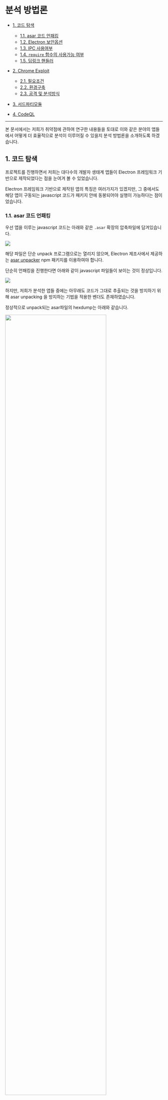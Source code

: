 # 분석 방법론

- [1. 코드 탐색](#1-코드-탐색)

  - [1.1. asar 코드 언패킹](#11-asar-코드-언패킹)
  - [1.2. Electron 보안옵션](#12-Electron-보안옵션)
  - [1.3. IPC 사용여부](#13-IPC-사용여부)
  - [1.4. `require` 함수의 사용가능 여부](#14-require-함수의-사용가능-여부)
  - [1.5. 딥링크 핸들러](#15-딥링크-핸들러)

- [2. Chrome Exploit](#2-Chrome-Exploit)

  - [2.1. 필요조건](#21-필요조건)
  - [2.2. 환경구축](#22-환경구축)
  - [2.3. 공격 및 분석방식](#23-공격-및-분석방식)

- [3. 서드파티모듈](#3-서드파티모듈)

- [4. CodeQL](#3-CodeQL)

---

본 문서에서는 저희가 취약점에 관하여 연구한 내용들을 토대로 이와 같은 분야의 앱들에서 어떻게 더 효율적으로 분석이 이루어질 수 있을지 분석 방법론을 소개하도록 하겠습니다.

## 1. 코드 탐색

프로젝트를 진행하면서 저희는 대다수의 개발자 생태계 앱들이 Electron 프레임워크 기반으로 제작되었다는 점을 눈여겨 볼 수 있었습니다.

Electron 프레임워크 기반으로 제작된 앱의 특징은 여러가지가 있겠지만, 그 중에서도 해당 앱이 구동되는 javascript 코드가 패키지 안에 동봉되어야 실행이 가능하다는 점이었습니다.

### 1.1. asar 코드 언패킹

우선 앱을 이루는 javascript 코드는 아래와 같은 `.asar` 확장의 압축파일에 담겨있습니다.

![](https://i.imgur.com/ApMFeuH.png)

해당 파일은 단순 unpack 프로그램으로는 열리지 않으며, Electron 제조사에서 제공하는 [asar unpacker](https://github.com/electron/asar) npm 패키지를 이용하여야 합니다.

단순히 언패킹을 진행한다면 아래와 같이 javascript 파일들이 보이는 것이 정상입니다.

![](https://i.imgur.com/88QMk2i.png)

하지만, 저희가 분석한 앱들 중에는 아무래도 코드가 그대로 추출되는 것을 방지하기 위해 asar unpacking 을 방지하는 기법을 적용한 벤더도 존재하였습니다.

정상적으로 unpack되는 asar파일의 hexdump는 아래와 같습니다.

<img src="https://user-images.githubusercontent.com/112851717/206965418-ed0c2775-0c78-4fd8-9ba7-53c56e5b028a.png" width=80%>

asar unpacking을 방지한 asar파일의 hexdump는 아래와 같습니다.

<img src="https://user-images.githubusercontent.com/112851717/206965411-3fb00030-e26d-4421-b521-b0e67830ef1f.png" width=80%>

위의 정상적인 asar파일과 달리 `{".codesign":{"size":-1000,"offset":"0"}`이 추가되어 있는 것을 볼 수 있습니다. 본 파일을 일반적인 방법으로 unpack하면 아래와 같은 에러가 발생합니다.

<img src="https://user-images.githubusercontent.com/112851717/206966052-c5bb8d3c-bbc2-4389-a9d6-7cef5df4146c.png" width=80%>

brute fource를 통해 `.codesign`의 `size` 값을 찾을 수 있습니다.

brute fource를 통해 `.codesign size` 값을 찾은 후에 `app.asar.unpacked`이 있는 폴더에서 unpack을 하면 정상적으로 unpack한 결과를 얻을 수 있습니다.

```python
# unpack_asar.py
import os
from threading import Thread
def brute(_min, _max):
    for i in range(_min,_max):
        tmp_data = b''
        with open('./app.asar', 'rb') as f:
            data = f.read()
            tmp_data = data[:46]
            tmp_data += bytes(str(i).encode())
            tmp_data += data[51:]
        with open(f'./work_space/{i}.asar', 'wb') as f:
            f.write(tmp_data)
        os.system(f'cp -r app.asar.unpacked ./work_space/{i}.asar.unpacked')
        a = os.system(f'npx asar extract ./work_space/{i}.asar is_unpackapp 2> /dev/null')
        if os.listdir().count('is_unpackapp'):
            return
        else:
            os.system(f'rm -rf ./work_space/{i}.asar ./work_space/{i}.asar.unpacked')

if __name__ == "__main__":
    n = 1000
    os.mkdir('./work_space')
    threads = []
    for i in range(0,20):
        b = i*n
        t = Thread(target=brute, args=(b,b+1000))
        t.start()
        threads.append(t)
    for thread in threads:
        thread.join()
```

<img src="https://user-images.githubusercontent.com/112851717/206973232-ae1fd5d9-ae09-41e5-88ff-b058c8a09962.png" width=80%>

### 1.2. Electron 보안옵션

아무 이상 없이 unpack 을 한 소스를 대상으로는 소스에 대한 난독화 또는 빌딩 여부에 상관 없이 Renderer process 에 대한 Electron 보안옵션을 체크할 수 있습니다.

해당 보안 옵션이 중요한 이유는 보안옵션에 따라서 그 뒤에 진행해나갈 공격 방식이 천차만별로 달라지기 때문입니다.

상세 보안 옵션은 [링크](https://www.electronjs.org/docs/latest/tutorial/security) 를 참고하시길 바랍니다.

본 문서를 작성하는 2022년 12월 13일 기준으로 최신 Electron 버전은 20 버전으로 존재하는 대표적 보안옵션은 아래와 같습니다.

| 종류                     | 기능 요약                                                                                                                                         |
| ------------------------ | ------------------------------------------------------------------------------------------------------------------------------------------------- |
| NodeIntegration          | Renderer Process 에서 Node.js API 를 사용할 수 있음                                                                                               |
| ContextIsolation         | MainProcess 로직과 Renderer Process 로직을 논리적으로 분리함                                                                                      |
| Sandbox                  | [Chrome Sandbox](https://chromium.googlesource.com/chromium/src/+/HEAD/docs/design/sandbox.md) 과 같이 Electron 앱과 OS 의 리소스를 서로 격리시킴 |
| NodeIntegratinoSubFrames | top frame 은 node API 사용이 불가하더라도, iframe 에서는 node API 를 사용할 수 있게 허용할 수 있는 옵션                                           |

해당 옵션을 분석하는 방식은 코드 분석으로 진행하여도 가능하오나, 아래 소스를 보시면 해당 보안 옵션은 [BrowserWindow 함수](https://www.electronjs.org/docs/latest/api/browser-window) 로 Renderer Process 객체를 생성하는 부분에서 사용된다는 **고정적 특징** 이 존재합니다.

```javascript
// RendererProcess_Example.js
_browser = new BrowserWindow({
  webPreferences: {
    nodeIntegration: true,
    contextIsolation: false,
    enableRemoteModule: true,
  },
});
```

그러므로 해당 부분을 트레이싱 하면 비교적 취약한 부분을 탐색하는데 용이합니다.

하지만 저희 Dev Ranger 팀은 이러한 패턴을 파악하여 손쉽게 CodeQL 을 통해 취약 옵션이 적용되어있는 부분을 탐색할 수 있도록 쿼리를 제작하였습니다.

아래는 수많은 보안 옵션 중, `nodeIntegration` 이 취약한 부분을 탐색하는 쿼리로 소스가 빌드되었거나 난독화 된 소스에서도 신속하고 정확한 스캐닝이 가능합니다.

```javascript
/**
 * @kind problem
 * @id js/selectNodeIntegration
 * @name selectNodeIntegration
 * @description 앱 내에서 NodeJS API 사용가능
 * @problem.severity error
 * @precision high
 */

import javascript

//nodeIntegration: 0!
predicate isVulnNodeIntegration(Property props, Label label, UnaryExpr unexpr){
    // label 이 동일하고
    label.getName()="nodeIntegration" and props.getAChild() = label
    and
    // 속성이 취약한 Prop 이면 true
    unexpr.toString()="!0" and props.getAChild()=unexpr
}
from Property props, Label label, UnaryExpr unexpr
where isVulnNodeIntegration(props, label, unexpr)
select props, "NodeIntegration is enabled"

```

### 1.3. IPC 사용여부

[IPC](https://www.electronjs.org/docs/latest/api/ipc-main) 란 Electron 에 존재하는 Main Process 와 Renderer Process 사이에서 검증된 통신을 할 수 있도록 개발자 측에서 미리 정의해둔 함수 및 모듈입니다.

![](https://i.imgur.com/CbkbIfD.png)

위 사진은 IPC 가 동작하는 간략한 예시 입니다. 만약 Renderer 측에서 알림창을 그려주길 원하면, 앱은 Main Process 에 미리 정의되어있는 알림창 띄우기 함수를 사용해야만합니다. 이것이 개발자가 보안을 위해 적용한 일종의 룰이라고 생각하면 됩니다.

이는 `contextIsolation` 옵션이 활성화 되어있을 때, Main Process 와 통신할 수 있는 유일한 소통창구가 되는데 만약 이러한 함수 정의에 취약점이 존재한다면 `contextIsolation` 보안옵션이 활성화되어 안전한 상황에서도 XSS 및 RCE 같은 침투 상황이 발생할 수 있는 것입니다.

이러한 IPC 는 아래와 같이 `ipcMain` 및 `ipcRenderer` 모듈을 import 또는 require 하는 부분에 정의되어있는 경우가 많습니다.

```javascript
import { ipcMain } from "electron";
// or
import { ipcRenderer } from "electron";
```

아래는 Dev Ranger 팀의 취약점 연구 결과로 발견한 취약하게 정의된 IPC 함수의 예시입니다.

본 함수는 사용자의 개인 설정을 조작할 수 있는 IPC 함수로, 공격 페이로드를 통해 해당 `settings-change` 함수를 트리거 시키면 공격자 마음대로 사용자의 설정을 조작할 수 있는 것입니다.

```javascript
ipcMain.on("settings-change", _onSettingsChange);
function _onSettingsChange(event, data) {
  logger.warn(`${FILE_NAME}_onSettingsChange()`, data);
  const settingsBrowser = _browser.settingsBrowser;
  if (settingsBrowser) {
    if (!data.useDirectDownload) {
      data.downloadPath = "";
    }
    if (data.autoStart) {
      _setting.enableAutoLaunch();
    } else if (!data.autoStart) {
      _setting.disableAutoLaunch();
    }
    _setting.saveSetting(data);
    settingsBrowser.webContents.send("saved-success");
  }
}
```

### 1.4. `require` 함수의 사용가능 여부

(nodeIntegration, **webpack_require** , nodeRequire 등등 서술 예정)

`nodeIntegraion` 활성화가 되어있는 경우, node module 을 불러올 수 있는 함수인 `require` 함수의 존재는 취약점 분석에서 굉장히 크리티컬한 요소입니다.

![](https://i.imgur.com/gSNU9Xq.png)

![](https://i.imgur.com/5BXqSoZ.png)

그렇기에 규모가 큰 벤더같은 경우에는 `require` 함수를 frame 별로 사용 가능한 영역을 나누거나, 난독화를 해놓는 등의 패턴을 보여줍니다.

![](https://i.imgur.com/l9LBbYv.png)

그러므로 분석하는 입장에서는 현재 window 즉, frame 에서 사용할 수 있는 함수를 파악하는 것이 중요합니다.

Visual Studio Code 의 경우에는 사용자와의 상호작용에서 자유로운 top frame 에서만 `nodeRequire` 이라는 이름으로 `require` 함수를 대체하여 사용하는 모습을 보여주었습니다.

![](https://i.imgur.com/1p8zuN0.png)

만약 사용가능한 `require` 계열의 함수가 존재하지 않는다면, 강제로 불러올 수 있는 방법이 존재합니다.

`Sandbox = true, contextIsolation = false` 일 때, electron 내장 함수를 사용하는 사용자 정의 함수 또는 어떤 경로로든지 electron 내장 함수를 사용을 하게 되면, 그 때부터 `window` 객체에 `__webpack_require__` 라는 특수한 `require` 함수가 세팅되게 됩니다.

저희가 분석한 특정 벤더에는 아래와 같이 electron 내장 함수를 부를 수 있는 특수 케이스가 존재했습니다.

```javascript
top.__electronApi.copyText(""); // __webpack_require__ 세팅됨
/*
  ... etc
*/
top.window
  .__webpack_require__("module")
  ._load("child_process")
  .execSync("/System/Applications/Calculator.app/Contents/MacOS/Calculator");
```

`copyText` 라는 함수를 호출하게 되면, `__webpack_require__` 함수가 생기게 되고 결론적으로는 원격 코드 실행을 일으킬 수 있다는 것입니다.

그 외에도, `require` 가 제한된 iframe 에서 `postMessage` 함수로 top 에 있는 `require` 을 이용하는 방법 등의 다양한 경로가 존재합니다.

### 1.5. 딥링크 핸들러

Electron 앱의 경우는 어떠한 OS나 플랫폼에도 구애받지 않기위한 크로스플랫폼이라는 특성을 갖고 있습니다.

그러한 크로스 플랫폼을 가능하게 해주는 기능 중 하나가 [딥링크 기능](https://www.electronjs.org/docs/latest/tutorial/launch-app-from-url-in-another-app) 입니다.

예를 들면, skype 앱의 경우에는 딥링크를 아래와 같이 활용하고 있습니다.

`skype://<username>?<action>`

이와 같은 URL 형식을 전달하면, skype 앱을 굳이 클릭해서 열지않아도 해당 user 에 대해 원하는 action 을 하도록 유도할 수 있습니다. `skype://devranger?call` 이라는 URL 을 주면 통화하는 화면으로 바로 넘어가도록 유도할 수 있는 것입니다.

이러한 딥링크는 편리성이라는 장점을 갖고있는 반면에 Zero Click 취약점을 유도할 수 있는 좋은 도구가 되기도 합니다.

예를 들면, 현재 패치된 [RunJS](https://runjs.app/) 의 경우 딥링크 핸들러가 패치되기 이전에 아래와 같은 딥링크 기능이 존재했습니다.

`runjs://<something>?script=<javascript code encoded with base64>`

위 URL 에서 보이듯이 script 인자에 base64 로 인코딩한 자바스크립트 코드를 전달해주면, RunJS 앱에서 해당 javascript 코드를 바로 실행시킵니다.

해당 기능은 RunJS 측에서 공식적으로 공개한 기능은 명백하게 아니지만, `<appname>://` 으로 시작하는 URL 을 파싱하는 **딥링크 핸들러** 기능이 어딘가에는 분명 정의되어있다는 Electron 앱의 특성 및 패턴을 파악하고 분석을 하여 발굴 해낼 수 있었던 취약점입니다.

이러한 딥링크 핸들러는 정의 패턴이 앱마다 굉장히 천차만별이고, 정의 위치 또한 일정하지 않기 때문에 CodeQL 로 핸들러 위치를 신속히 파악하는 것이 굉장히 중요합니다. 아래는 그에 대한 예시 쿼리문입니다.

```javascript
  /**
 * @name Empty block
 * @kind problem
 * @problem.severity warning
 * @id javascript/example/empty-block
 */
import javascript

from DataFlow::MethodCallNode startFunc
, string arg1StartFunc
, ExprStmt expr
, string scheme
where
    startFunc.getMethodName() = "startsWith"
    and arg1StartFunc = startFunc.getArgument(0).getStringValue()
    and arg1StartFunc.regexpMatch("^.*://.*$")

    and scheme = expr.getAToken().toString()
    and not scheme.regexpMatch("^.*"+arg1StartFunc+".*$")
    and scheme.regexpMatch("^.*://.*$")

select startFunc.getArgument(0), "to" , scheme
```

## 2. Chrome Exploit

Electron 보안 옵션 중, `nodeIntegration` 이 비활성화 되어있어서 node API 를 사용할 수 없으며, `sandbox` 또한 걸려있을 경우 위에 서술한 분석방법은 대부분은 효용이 없는 방법이 될 것입니다.

그러나 이런 경우에 앱이 낮은 버전의 Electron 프레임워크를 사용하여, 그에 종속되는 Chrome 엔진 버전 또한 낮을 경우 기존에 공개된 1-day Chrome Exploitation 을 이용하거나 개량하여 Exploit 이 가능할 수 있습니다.

### 2.1. 필요조건

우선 현재 Exploit 하고자하는 Electron 내의 Chrome 엔진 버전에 대한 취약점이 존재해야합니다.
해당 취약점에 대해서는 직접 디버깅하거나 퍼징하여 찾거나, 기존에 존재하는 Chrome Exploitation 또는 [Chromium Bug](https://bugs.chromium.org/p/chromium/issues/list) 를 개량하는 방식 등이 존재합니다.

각 OS 별 Electron 디버깅 가능환경은 다음과 같습니다.

| OS      | Debugger                                                                                              |
| ------- | ----------------------------------------------------------------------------------------------------- |
| Windows | [windbg](https://learn.microsoft.com/ko-kr/windows-hardware/drivers/debugger/debugger-download-tools) |
| Linux   | [gdb](https://www.sourceware.org/gdb/)                                                                |
| Mac     | [lldb](https://lldb.llvm.org/)                                                                        |

### 2.2. 환경구축

분석을 하기위한 환경 구축은 다음과 같습니다.

우선 버전파악에 초점을 맞추어야합니다. 각 앱의 Electron 버전과 Chrome 엔진 버전은 앱의 `개발자도구 - Network` 탭에 들어가면, 앱이 통신하면서 header 로 전달하는 **User-Agent** 를 통해 파악할 수 있습니다.

<img src="https://i.imgur.com/MeBdWml.png" alt="" style="width:70%"></img>

![](https://i.imgur.com/e29ksUb.png)

버전 확인에 성공하였다면, 이제 그것에 맞는 [디버깅 심볼](https://github.com/electron/electron/releases) 을 가져오면 분석 준비가 완료됩니다.

<img src="https://i.imgur.com/qEYUOIE.png" style="width:40%"></img>

### 2.3. 공격 및 분석방식

Chrome Exploitation 을 이용한 공격 루트에는 [1.2.](#12-electron-보안옵션)에서 설명한 옵션들이 다 활성화되어있다는 가정하에, `Sandbox` 옵션에 따라 크게 두 가지로 구분할 수 있습니다.

#### 2.3.1. `Sandbox` 보안옵션이 활성화 되어있을 때

`Sandbox` 옵션이 활성화 되어있는 경우, 앱 내에서 보안 옵션을 강제로 조작하여 취약점 트리거로 연계할 수 있습니다.

예를 들면, 아래와 같이 Renderer Process 에 `ContextIsolation` 과 `Sandbox` 옵션이 걸려있을 경우, 해당 프로세스는 **Main Process** 와 **Node API** 에 접근이 불가합니다.

![](https://i.imgur.com/lZSDEPg.png)

이 때, 해당 앱에 존재하는 Chrome 취약점을 이용하여 Exploit 을 진행하면, 아래와 같이 `ContextIsolation` 을 비활성화 하고, `NodeIntegration` 옵션을 강제 활성화 하여 **Main Process** 및 **Node API** 를 연결 시킬 수 있습니다.

![](https://i.imgur.com/bqNFdVk.png)

이러한 결과를 낼 수 있도록 Dev Ranger 팀이 사용한 방법 중 하나는 아래와 같습니다.

![](https://i.imgur.com/soz8108.png)

Chrome Exploitation 을 통해 **Fake Object** 를 생성하여 앱에 존재하는 `window` 객체의 주소를 leak 할 수 있는 경우, 디버깅을 통해 각 보안옵션에 대한 offset 을 구해낼 수 있습니다. 그 후에는 offset 을 이용하여 옵션들을 조작하면 성공적으로 Exploit 을 진행할 수 있습니다.

단, Electron 버전 별로 offset 이 굉장히 달라지기 때문에 [2.2. 환경구축](#22-환경구축) 의 환경을 기반으로한 디버깅이 필수적입니다.

그리고 보안옵션 중에서도 `ContextIsolation` 을 비활성화 시키는 경우에는 [1. 코드 분석](#1-코드-탐색) 과 동반하여 **Prototype Pollution** 공격 또한 가능함을 발견할 수 있었습니다.

#### 2.3.2. `Sandbox` 보안옵션이 비활성화 되어있을 때

`Sandbox` 옵션이 비활성화 되어있는 경우에는 OS 의 리소스를 자유롭게 사용가능하다는 점에 의거하여, 메모리에 쉘코드를 쓰는 쪽으로 Exploit 을 진행합니다. 이는 `Sandbox` 옵션이 활성화되었을 때, 일일히 offset 을 알아내서 Exploit 하는 것보다 조금 더 심플하다는 장점이 있습니다.

Dev Ranger 팀의 경우에는 V8 에 자체 내장되어있는 [WASM](https://chromium.googlesource.com/v8/v8/+/refs/heads/main/src/wasm/wasm-objects.h) 객체를 할당 받는 접근을 하였습니다. WASM 객체를 할당받게 되면 해당 메모리 영역은 웹어셈을 읽고,쓰고,실행하기 위해 **Read/Write/Execute** 권한을 갖게 됩니다.

저희는 이러한 메모리 영역에 쉘코드를 입혀서 Remote Code Execution 을 트리거하는 방식을 사용하였습니다.

추가적인 연구결과로는 V8 프로세스 메모리에 존재하는 일반 함수의 코드를 덮어씌워도 같은 취약점을 트리거할 수 있다는 결론을 낼 수 있었습니다.

## 3. 서드파티모듈

서드파티모듈은 Visual Studio Code 의 확장프로그램, Figma 에서 사용할 수 있는 플러그인 등과 같이 앱에서 확장하여 사용할 수 있는 툴을 의미 합니다.

이러한 툴들 자체에 취약점이 존재하거나 툴이 동작하는 iframe, 즉 Renderer 프로세스에 대한 보안 처리가 미흡하게 되면 툴이 실행되고 있는 앱의 보안설정이 잘 되있더라고 하여도 취약점을 발생시킬 수 있습니다.

Dev Ranger 팀에서 발굴한 Visual Studio Code 의 Git lens 취약점을 예로 들어보면 다음과 같습니다.

[연구페이지](https://blog.sonarsource.com/securing-developer-tools-git-integrations/) 를 보면, git의 config 파일에 잘못된 커맨드를 실행하도록 입력해놓으면 git 관련 명령들을 수행할 때마다 shell 명령이 실행되도록 유도할 수 있었습니다.

이러한 취약점에 대한 별다른 조치없이 git lens 확장프로그램은 잘못된 config 파일에 설정되어있는 커맨드를 실행하는 상황이었습니다.

더하여, 확장프로그램 모두를 실행할 수 없도록 제한하는 Visual Studio Code 제한모드에서 조차도 git lens 는 실행이 가능하였기에 위에서 설명한 딥링크 취약점과 연계하여 악성 git repository 를 연결시킨 후, 원격 코드 실행까지 실행시키는 취약점을 발굴할 수 있었습니다. 이는 최종적으로 [CVE-2022-44110](https://cve.report/CVE-2022-44110) 의 CVE Number 를 받을 수 있었습니다.

이처럼 앱 자체 말고도 서드파티모듈을 통한 취약점 발생 루트도 있음을 인지하여야 합니다.

## 4. CodeQL

[CodeQL](https://github.com/github/codeql) 은 C/C++ 또는 자바스크립트 등으로 작성한 코드에 대해 사전에 정의한 취약점 패턴이 감지가 되는지 AST 파싱 방식을 이용하여 취약점 위험을 탐지하는 프로그램입니다.

Dev Ranger 팀은 프로젝트가 어느정도 진전이 되고, 다양한 취약점들이 발굴 된 시점에 수많은 벤더에 대해 취약점 연구를 효율적으로 하기위해 CodeQL 을 사용하였습니다.

실제로 CodeQL 은 일일히 모든 파일에 코드 패턴을 대조하는 단순 비교작업과는 다르게 AST 토큰을 통해 작업이 이루어지다보니 굉장히 신속하고 정확한 코드 위협 탐지에 효과적이었습니다.

프로젝트 후반부에는 저희가 제작한 CodeQL 쿼리들이 Beekeeper-Studio, Obsidian 등의 취약점을 식별하는데에 큰 기여를 할 수 있었습니다.

사용한 쿼리 예제는 [CodeQL 쿼리](../Queries/) 에 정리하였습니다.
